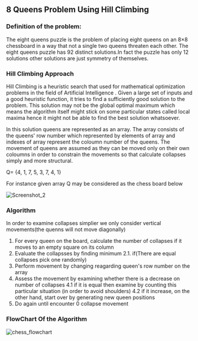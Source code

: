 ## 8 Queens Problem Using Hill Climbing
### Definition of the problem:
The eight queens puzzle is the problem of placing eight queens on an 8×8 chessboard in a way that not a single two queens threaten each other.
The eight queens puzzle has 92 distinct solutions.In fact the puzzle has only 12 solutions other solutions are just symmetry of themselves.

### Hill Climbing Approach
Hill Climbing is a heuristic search that used for mathematical optimization problems in the field of Artificial Intelligence .
Given a large set of inputs and a good heuristic function, it tries to find a sufficiently good solution to the problem.
This solution may not be the global optimal maximum which means the algorithm itself might stick on some particular states called local maxima hence it might not be able to find the best solution whatsoever.

In this solution queens are represented as an array. The array consists of the queens' row number which represented by elements of array 
and indexes of array represent the coloumn number of the queens.
The movement of queens are assumed as they can be moved only on their own coloumns in order to constrain the movements so that calculate collapses simply and more structural.

Q= {4, 1, 7, 5, 3, 7, 4, 1}

For instance given array Q may be considered as the chess board below

![Screenshot_2](https://user-images.githubusercontent.com/26219239/55834160-ea08bb80-5b21-11e9-82a7-cbd828327800.png)


### Algorithm  
In order to examine collapses simplier we only consider vertical movements(the quenns will not move diagonally)

1. For every queen on the board, calculate the number of collapses if it moves to an empty square on its column
2. Evaluate the collapsses by finding minimum 
	2.1. if(There are equal collapses pick one randomly)
3. Perform movement by changing reagarding queen's row number on the array
4. Assess the movement by examining whether there is a decrease on number of collapses
	4.1 if it is equal then examine by counting this particular situation (in order to avoid shoulders)
	4.2 if it increase, on the other hand, start over by generating new queen positions
5. Do again until encounter 0 collapse movement
	
### FlowChart Of the Algorithm
![chess_flowchart](https://user-images.githubusercontent.com/26219239/55834218-0efd2e80-5b22-11e9-8f66-a44ebdbf7bf5.png)
